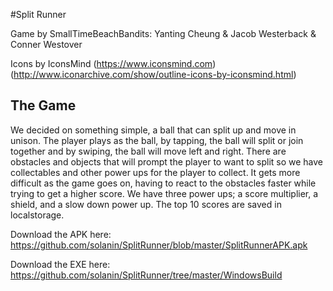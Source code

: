 #Split Runner

Game by SmallTimeBeachBandits: Yanting Cheung & Jacob Westerback & Conner Westover

Icons by  IconsMind (https://www.iconsmind.com) (http://www.iconarchive.com/show/outline-icons-by-iconsmind.html)

## The Game

We decided on something simple, a ball that can split up and move in unison. The player plays as the ball, by tapping, the ball will split or join together and by swiping, the ball will move left and right. There are obstacles and objects that will prompt the player to want to split so we have collectables and other power ups for the player to collect. It gets more difficult as the game goes on, having to react to the obstacles faster while trying to get a higher score. We have three power ups; a score multiplier, a shield, and a slow down power up. The top 10 scores are saved in localstorage.

Download the APK here: https://github.com/solanin/SplitRunner/blob/master/SplitRunnerAPK.apk

Download the EXE here: https://github.com/solanin/SplitRunner/tree/master/WindowsBuild
